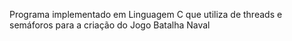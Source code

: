 Programa implementado em Linguagem C que utiliza de threads e semáforos para a criação do Jogo Batalha Naval
